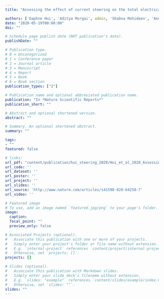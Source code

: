 ```yaml
---
title: "Assessing the effect of current steering on the total electrical energy delivered and ambulation in Parkinson’s disease"

authors: ['Daphne Hui', 'Aditya Murgai', admin, 'Shabna Mohideen', 'Andrew Parrent', 'Mandar Jog']
date: "2020-05-19T00:00:00"
doi: ""

# Schedule page publish date (NOT publication's date).
publishDate: ""

# Publication type.
# 0 = Uncategorized
# 1 = Conference paper
# 2 = Journal article
# 3 = Manuscript
# 4 = Report
# 5 = Book
# 6 = Book section
publication_types: ["2"]

# Publication name and optional abbreviated publication name.
publication: "In *Nature Scientific Reports*"
publication_short: ""

# Abstract and optional shortened version.
abstract: ""

# Summary. An optional shortened abstract.
summary: ""

tags:
- ""
featured: false

# links:
url_pdf: "content/publication/hui_steering_2020/Hui_et_al_2020_Assessing the effect of current steering on the total electrical energy.pdf"
url_code: ''
url_dataset: ''
url_poster: ''
url_project: ''
url_slides: ''
url_source: 'http://www.nature.com/articles/s41598-020-64250-7'
url_video: ''

# Featured image
# To use, add an image named `featured.jpg/png` to your page's folder. 
image:
  caption: 
  focal_point: ""
  preview_only: false

# Associated Projects (optional).
#   Associate this publication with one or more of your projects.
#   Simply enter your project's folder or file name without extension.
#   E.g. `internal-project` references `content/project/internal-project/index.md`.
#   Otherwise, set `projects: []`.
projects: []

# Slides (optional).
#   Associate this publication with Markdown slides.
#   Simply enter your slide deck's filename without extension.
#   E.g. `slides: "example"` references `content/slides/example/index.md`.
#   Otherwise, set `slides: ""`.
slides: ""
---
```

